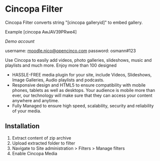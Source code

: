 # Cincopa Filter

Cincopa Filter converts string "[cincopa galleryid]" to embed gallery.

Example [cincopa AwJAV39PRwe4]

_Demo account_

username: moodle.nico@opencinco.com
password: osmann#123

Use Cincopa to easily add videos, photo galleries, slideshows, music and playlists and much more. Enjoy more than 100 designed

* HASSLE-FREE media plugin for your site, include Videos, Slideshows, Image Galleries, Audio playlists and podcasts.
* Responsive design and HTML5 to ensure compatibility with mobile phones, tablets as well as desktops. Your audience is mobile more than ever, our technology will make sure that they can access your content anywhere and anytime.
* Fully Managed to ensure high speed, scalability, security and reliability of your media.

## Installation

1. Extract content of zip archive 
2. Upload extracted folder to filter
3. Navigate to Site administration > Filters > Manage filters
4. Enable Cincopa Media